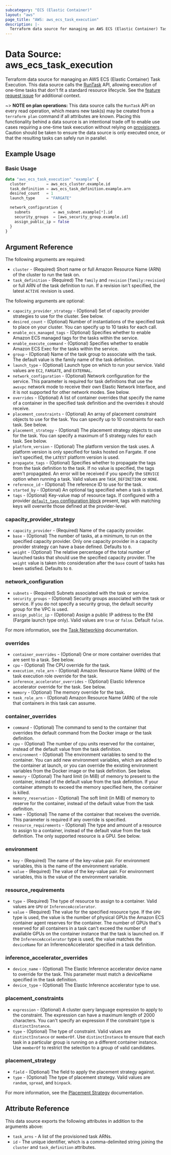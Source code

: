 ```yaml
---
subcategory: "ECS (Elastic Container)"
layout: "aws"
page_title: "AWS: aws_ecs_task_execution"
description: |-
  Terraform data source for managing an AWS ECS (Elastic Container) Task Execution.
---
```


# Data Source: aws_ecs_task_execution

Terraform data source for managing an AWS ECS (Elastic Container) Task Execution. This data source calls the [RunTask](https://docs.aws.amazon.com/AmazonECS/latest/APIReference/API_RunTask.html) API, allowing execution of one-time tasks that don't fit a standard resource lifecycle. See the [feature request issue](https://github.com/hashicorp/terraform-provider-aws/issues/1703) for additional context.

~> **NOTE on plan operations:** This data source calls the `RunTask` API on every read operation, which means new task(s) may be created from a `terraform plan` command if all attributes are known. Placing this functionality behind a data source is an intentional trade off to enable use cases requiring a one-time task execution without relying on [provisioners](https://developer.hashicorp.com/terraform/language/resources/provisioners/syntax). Caution should be taken to ensure the data source is only executed once, or that the resulting tasks can safely run in parallel.

## Example Usage

### Basic Usage

```terraform
data "aws_ecs_task_execution" "example" {
  cluster         = aws_ecs_cluster.example.id
  task_definition = aws_ecs_task_definition.example.arn
  desired_count   = 1
  launch_type     = "FARGATE"

  network_configuration {
    subnets          = aws_subnet.example[*].id
    security_groups  = [aws_security_group.example.id]
    assign_public_ip = false
  }
}
```

## Argument Reference

The following arguments are required:

* `cluster` - (Required) Short name or full Amazon Resource Name (ARN) of the cluster to run the task on.
* `task_definition` - (Required) The `family` and `revision` (`family:revision`) or full ARN of the task definition to run. If a revision isn't specified, the latest `ACTIVE` revision is used.

The following arguments are optional:

* `capacity_provider_strategy` - (Optional) Set of capacity provider strategies to use for the cluster. See below.
* `desired_count` - (Optional) Number of instantiations of the specified task to place on your cluster. You can specify up to 10 tasks for each call.
* `enable_ecs_managed_tags` - (Optional) Specifies whether to enable Amazon ECS managed tags for the tasks within the service.
* `enable_execute_command` - (Optional) Specifies whether to enable Amazon ECS Exec for the tasks within the service.
* `group` - (Optional) Name of the task group to associate with the task. The default value is the family name of the task definition.
* `launch_type` - (Optional) Launch type on which to run your service. Valid values are `EC2`, `FARGATE`, and `EXTERNAL`.
* `network_configuration` - (Optional) Network configuration for the service. This parameter is required for task definitions that use the `awsvpc` network mode to receive their own Elastic Network Interface, and it is not supported for other network modes. See below.
* `overrides` - (Optional) A list of container overrides that specify the name of a container in the specified task definition and the overrides it should receive.
* `placement_constraints` - (Optional) An array of placement constraint objects to use for the task. You can specify up to 10 constraints for each task. See below.
* `placement_strategy` - (Optional) The placement strategy objects to use for the task. You can specify a maximum of 5 strategy rules for each task. See below.
* `platform_version` - (Optional) The platform version the task uses. A platform version is only specified for tasks hosted on Fargate. If one isn't specified, the `LATEST` platform version is used.
* `propagate_tags` - (Optional) Specifies whether to propagate the tags from the task definition to the task. If no value is specified, the tags aren't propagated. An error will be received if you specify the `SERVICE` option when running a task. Valid values are `TASK_DEFINITION` or `NONE`.
* `reference_id` - (Optional) The reference ID to use for the task.
* `started_by` - (Optional) An optional tag specified when a task is started.
* `tags` - (Optional) Key-value map of resource tags. If configured with a provider [`default_tags` configuration block](https://registry.terraform.io/providers/hashicorp/aws/latest/docs#default_tags-configuration-block) present, tags with matching keys will overwrite those defined at the provider-level.

### capacity_provider_strategy

* `capacity_provider` - (Required) Name of the capacity provider.
* `base` - (Optional) The number of tasks, at a minimum, to run on the specified capacity provider. Only one capacity provider in a capacity provider strategy can have a base defined. Defaults to `0`.
* `weight` - (Optional) The relative percentage of the total number of launched tasks that should use the specified capacity provider. The `weight` value is taken into consideration after the `base` count of tasks has been satisfied. Defaults to `0`.

### network_configuration

* `subnets` - (Required) Subnets associated with the task or service.
* `security_groups` - (Optional) Security groups associated with the task or service. If you do not specify a security group, the default security group for the VPC is used.
* `assign_public_ip` - (Optional) Assign a public IP address to the ENI (Fargate launch type only). Valid values are `true` or `false`. Default `false`.

For more information, see the [Task Networking](https://docs.aws.amazon.com/AmazonECS/latest/developerguide/task-networking.html) documentation.

### overrides

* `container_overrides` - (Optional) One or more container overrides that are sent to a task. See below.
* `cpu` - (Optional) The CPU override for the task.
* `execution_role_arn` - (Optional) Amazon Resource Name (ARN) of the task execution role override for the task.
* `inference_accelerator_overrides` - (Optional) Elastic Inference accelerator override for the task. See below.
* `memory` - (Optional) The memory override for the task.
* `task_role_arn` - (Optional) Amazon Resource Name (ARN) of the role that containers in this task can assume.

### container_overrides

* `command` - (Optional) The command to send to the container that overrides the default command from the Docker image or the task definition.
* `cpu` - (Optional) The number of cpu units reserved for the container, instead of the default value from the task definition.
* `environment` - (Optional) The environment variables to send to the container. You can add new environment variables, which are added to the container at launch, or you can override the existing environment variables from the Docker image or the task definition. See below.
* `memory` - (Optional) The hard limit (in MiB) of memory to present to the container, instead of the default value from the task definition. If your container attempts to exceed the memory specified here, the container is killed.
* `memory_reservation` - (Optional) The soft limit (in MiB) of memory to reserve for the container, instead of the default value from the task definition.
* `name` - (Optional) The name of the container that receives the override. This parameter is required if any override is specified.
* `resource_requirements` - (Optional) The type and amount of a resource to assign to a container, instead of the default value from the task definition. The only supported resource is a GPU. See below.

### environment

* `key` - (Required) The name of the key-value pair. For environment variables, this is the name of the environment variable.
* `value` - (Required) The value of the key-value pair. For environment variables, this is the value of the environment variable.

### resource_requirements

* `type` - (Required) The type of resource to assign to a container. Valid values are `GPU` or `InferenceAccelerator`.
* `value` - (Required) The value for the specified resource type. If the `GPU` type is used, the value is the number of physical GPUs the Amazon ECS container agent reserves for the container. The number of GPUs that's reserved for all containers in a task can't exceed the number of available GPUs on the container instance that the task is launched on. If the `InferenceAccelerator` type is used, the value matches the `deviceName` for an InferenceAccelerator specified in a task definition.

### inference_accelerator_overrides

* `device_name` - (Optional) The Elastic Inference accelerator device name to override for the task. This parameter must match a deviceName specified in the task definition.
* `device_type` - (Optional) The Elastic Inference accelerator type to use.

### placement_constraints

* `expression` - (Optional) A cluster query language expression to apply to the constraint. The expression can have a maximum length of 2000 characters. You can't specify an expression if the constraint type is `distinctInstance`.
* `type` - (Optional) The type of constraint. Valid values are `distinctInstance` or `memberOf`. Use `distinctInstance` to ensure that each task in a particular group is running on a different container instance. Use `memberOf` to restrict the selection to a group of valid candidates.

### placement_strategy

* `field` - (Optional) The field to apply the placement strategy against.
* `type` - (Optional) The type of placement strategy. Valid values are `random`, `spread`, and `binpack`.

For more information, see the [Placement Strategy](https://docs.aws.amazon.com/AmazonECS/latest/APIReference/API_PlacementStrategy.html) documentation.

## Attribute Reference

This data source exports the following attributes in addition to the arguments above:

* `task_arns` - A list of the provisioned task ARNs.
* `id` - The unique identifier, which is a comma-delimited string joining the `cluster` and `task_definition` attributes.
